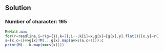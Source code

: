 ## Solution

### Number of character: 165

```js
M=Math.max
for(r=readline,i=r(g={}),k=[];i--;k[i]=x,g[x]=[g[x],y].flat())[x,y]=r().split` `
s=(x,c=1)=>g[x]?M(...g[x].map(a=>s(a,c+1))):c
print(M(...k.map(x=>s(x))))
```